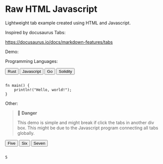 # Raw HTML Javascript

Lightweight tab example created using HTML and Javascript.

Inspired by docusaurus Tabs:

https://docusaurus.io/docs/markdown-features/tabs

Demo:

Programming Languages:

<div class="tabs">
  <button class="tablinks" onclick="openTab(event, 'Tab1')">Rust</button>
  <button class="tablinks" onclick="openTab(event, 'Tab2')">Javascript</button>
  <button class="tablinks" onclick="openTab(event, 'Tab3')">Go</button>
  <button class="tablinks" onclick="openTab(event, 'Tab4')">Solidity</button>

</div>
<div id="Tab1" class="tabcontent">
<pre><code class="language-rust">
fn main() {
    println!("Hello, world!");
}
</code></pre>
</div>
<div id="Tab2" class="tabcontent" style="display: none;">
<pre><code class="language-javascript">
console.log("test print");
</code></pre>
</div>
<div id="Tab3" class="tabcontent" style="display: none;">
<pre><code class="language-golang">
package main
import "fmt"
func main() {
    fmt.Println("test print")
}
</code></pre>
</div>
<div id="Tab4" class="tabcontent" style="display: none;">
<pre><code class="language-solidity">
// SPDX-License-Identifier: MIT
pragma solidity 0.8.18;
contract SimpleStorage {
    uint256 public storedData; //Do not set 0 manually it wastes gas!
    event setEvent();
    function set(uint256 x) public {
        storedData = x;
        emit setEvent();
    }
}
</code></pre>
</div>

Other:

> 🔴 **Danger**
>
> This demo is simple and might break if click the tabs in another div box.
> This might be due to the Javascript program connecting all tabs globally.

<div class="tabs">
  <button class="tablinks" onclick="openTab(event, 'Tab5')">Five</button>
  <button class="tablinks" onclick="openTab(event, 'Tab6')">Six</button>
  <button class="tablinks" onclick="openTab(event, 'Tab7')">Seven</button>

</div>
<div id="Tab5" class="tabcontent">
<pre><code class="language-rust">
5
</code></pre>
</div>
<div id="Tab6" class="tabcontent" style="display: none;">
<pre><code class="language-javascript">
6
</code></pre>
</div>
<div id="Tab7" class="tabcontent" style="display: none;">
<pre><code class="language-golang">
7
</code></pre>
</div>

<script src="../static/tabsGeneral.js"></script>
